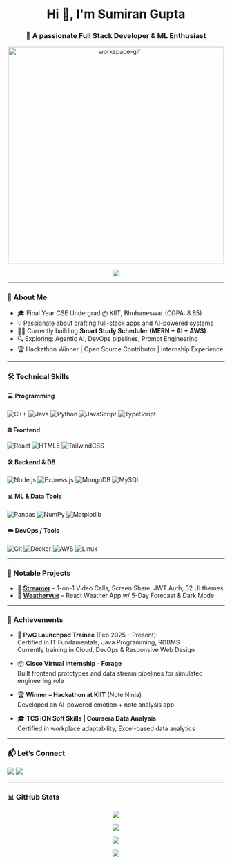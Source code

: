 <h1 align="center">Hi 👋, I'm Sumiran Gupta</h1>
<h3 align="center">🚀 A passionate Full Stack Developer & ML Enthusiast</h3>

<p align="center">
  <img src="https://media.giphy.com/media/3oriO0OEd9QIDdllqo/giphy.gif" width="500" alt="workspace-gif" />
</p>

<p align="center">
  <img src="https://readme-typing-svg.herokuapp.com/?lines=Full+Stack+Web+Developer;AI+and+ML+Practitioner;Always+learning+something+new!&center=true&width=500&height=45">
</p>

---

### 🧠 About Me
- 🎓 Final Year CSE Undergrad @ KIIT, Bhubaneswar (CGPA: 8.85)  
- 💡 Passionate about crafting full-stack apps and AI-powered systems  
- 👨‍💻 Currently building **Smart Study Scheduler (MERN + AI + AWS)**  
- 🔍 Exploring: Agentic AI, DevOps pipelines, Prompt Engineering  
- 🏆 Hackathon Winner | Open Source Contributor | Internship Experience  

---

### 🛠️ Technical Skills

#### 💻 Programming
![C++](https://img.shields.io/badge/-C++-00599C?style=flat&logo=c%2B%2B)
![Java](https://img.shields.io/badge/-Java-orange?style=flat&logo=java)
![Python](https://img.shields.io/badge/-Python-3776AB?style=flat&logo=python)
![JavaScript](https://img.shields.io/badge/-JavaScript-F7DF1E?style=flat&logo=javascript)
![TypeScript](https://img.shields.io/badge/-TypeScript-007ACC?style=flat&logo=typescript)

#### 🌐 Frontend
![React](https://img.shields.io/badge/-React-61DAFB?style=flat&logo=react)
![HTML5](https://img.shields.io/badge/-HTML5-E34F26?style=flat&logo=html5)
![TailwindCSS](https://img.shields.io/badge/-TailwindCSS-38B2AC?style=flat&logo=tailwind-css)

#### 🛠 Backend & DB
![Node.js](https://img.shields.io/badge/-Node.js-339933?style=flat&logo=node.js)
![Express.js](https://img.shields.io/badge/-Express.js-000000?style=flat&logo=express)
![MongoDB](https://img.shields.io/badge/-MongoDB-47A248?style=flat&logo=mongodb)
![MySQL](https://img.shields.io/badge/-MySQL-4479A1?style=flat&logo=mysql)

#### 📊 ML & Data Tools
![Pandas](https://img.shields.io/badge/-Pandas-150458?style=flat&logo=pandas)
![NumPy](https://img.shields.io/badge/-NumPy-013243?style=flat&logo=numpy)
![Matplotlib](https://img.shields.io/badge/-Matplotlib-11557C?style=flat&logo=python)

#### ☁️ DevOps / Tools
![Git](https://img.shields.io/badge/-Git-F05032?style=flat&logo=git)
![Docker](https://img.shields.io/badge/-Docker-2496ED?style=flat&logo=docker)
![AWS](https://img.shields.io/badge/-AWS-232F3E?style=flat&logo=amazonaws)
![Linux](https://img.shields.io/badge/-Linux-FCC624?style=flat&logo=linux)

---

### 🌟 Notable Projects

- 🔗 [**Streamer**](https://streamer-connector.onrender.com) – 1-on-1 Video Calls, Screen Share, JWT Auth, 32 UI themes  
- 🔗 [**Weathervue**](https://weather-dashboard-zo4r.vercel.app/) – React Weather App w/ 5-Day Forecast & Dark Mode  

---

### 🏅 Achievements

- 🧠 **PwC Launchpad Trainee** (Feb 2025 – Present):  
  Certified in IT Fundamentals, Java Programming, RDBMS  
  Currently training in Cloud, DevOps & Responsive Web Design  

- 📦 **Cisco Virtual Internship – Forage**  
  Built frontend prototypes and data stream pipelines for simulated engineering role  

- 🏆 **Winner – Hackathon at KIIT** (Note Ninja)  
  Developed an AI-powered emotion + note analysis app  

- 🎓 **TCS iON Soft Skills | Coursera Data Analysis**  
  Certified in workplace adaptability, Excel-based data analytics

---

### 📬 Let’s Connect

<p align="left">
  <a href="https://www.linkedin.com/in/sumiran-gupta/" target="blank"><img src="https://img.shields.io/badge/-LinkedIn-0077B5?style=flat&logo=linkedin" /></a>
  <a href="https://github.com/SumiranGupta" target="blank"><img src="https://img.shields.io/badge/-GitHub-181717?style=flat&logo=github" /></a>
</p>

---

### 📊 GitHub Stats

<p align="center">
  <img src="https://github-readme-stats.vercel.app/api?username=SumiranGupta&show_icons=true&locale=en" />
</p>

<p align="center">
  <img src="https://github-readme-streak-stats.herokuapp.com/?user=SumiranGupta&" />
</p>

<p align="center">
  <img src="https://github-readme-stats.vercel.app/api/top-langs?username=SumiranGupta&show_icons=true&locale=en&layout=compact" />
</p>

<p align="center">
  <a href="https://github.com/ryo-ma/github-profile-trophy"><img src="https://github-profile-trophy.vercel.app/?username=SumiranGupta" /></a>
</p>
